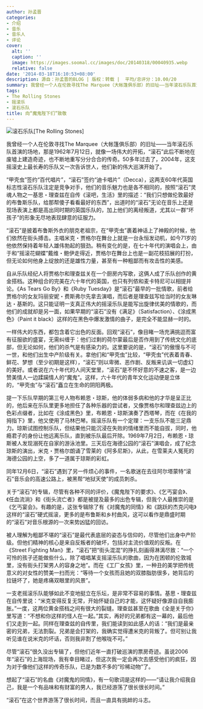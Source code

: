 ```yaml
---
author: 孙孟晋
categories:
- 介绍
- 音乐
- 音乐人
- 评论
cover:
  alt: ''
  caption: ''
  image: https://images.soomal.cc/images/doc/20140318/00040935.webp
  relative: false
date: '2014-03-18T16:10:53+08:00'
description: 源自：孙孟晋的BLOG | 版权：转载 |  平均/总评分：10.00/20
summary: 我曾经一个人在伦敦寻找The Marquee（大帐篷俱乐部）的旧址――当年滚石乐队首演的场地，那是1962年7月12日，就像一场伟大的开拓，“滚石”此后不断地在废墟上建造奇迹，也不断地重写分分合合的传奇。50多年过去了，2004年，这支摇滚史上最长寿的乐队又一次告诉世人，他们新的伟大巡演开始了……
tags:
- The Rolling Stones
- 摇滚乐
- 滚石乐队
title: 向“魔鬼陛下们”致敬
---
```


![滚石乐队[The Rolling Stones]](https://images.soomal.cc/images/doc/20140318/00040935.webp)





我曾经一个人在伦敦寻找The Marquee（大帐篷俱乐部）的旧址――当年滚石乐队首演的场地，那是1962年7月12日，就像一场伟大的开拓，“滚石”此后不断地在废墟上建造奇迹，也不断地重写分分合合的传奇。50多年过去了，2004年，这支摇滚史上最长寿的乐队又一次告诉世人，他们新的伟大巡演开始了。

“甲壳虫”签约“百代唱片”，“滚石”签约“迪卡唱片”（Decca），这两支60年代英国标志性滚石乐队注定是竞争对手，他们的音乐魅力也是各不相同的，按照“滚石”灵魂人物之一基思・理查兹在自传《滚吧，生活》里的描述：“我们只想做伦敦最好的布鲁斯乐队，给那帮傻子看看最好的东西”，出道时的“滚石”无论在音乐上还是现场表演上都是高出同时期的英国乐队的，加上他们的离经叛道，尤其以一群“坏孩子”的形象无尽地表现肆意的征服力。

“滚石”是披着布鲁斯外衣的朋克老祖宗，在“甲壳虫”裹着神话上了神殿的时候，他们依然在街头搏击。主唱米克・贾格尔在舞台上就是一台永恒发动机，如今71岁的他依然保持着年轻人雄伟勃起的狠劲。稍有变化的是，在七十年代的演唱会上，由于和“摇滚花蝴蝶”戴维・鲍伊走得近，贾格尔在舞台上也是一副花枝招展的打扮，但无论如何他身上绽放的还是雄性力量，甚至有一种粗鄙而有攻击性的美感。

自从乐队经纪人将贾格尔和理查兹关在一个厨房内写歌，这俩人成了乐队创作的黄金搭档。这种组合的完美在六十年代的英国，也只有列侬和麦卡特尼可以相提并论。《As Tears Go By》和《Ruby Tuesday》是“滚石”最早的一批情歌，前者给贾格尔的女友玛丽安妮・费斯弗尔先拿去演唱，而后者是理查兹写给当时的女友琳达・基斯的。这只能证明一支真正伟大的摇滚乐队是能写出旋律优美的情歌的，而他们的成就却是另一面，如果早期的“滚石”没有《满足》（Satisfaction）、《涂成黑色》（Paint it black）这样的在黑色中爆发激情的曲子，是完全不能显赫一时的。

一样伟大的东西，都包含着它出色的反面。回观“滚石”，像目睹一场充满挑逗而富有征服欲的盛宴，无需纠缠于：他们过剩的荷尔蒙最后是否作用到了传统文化的底部，但无论如何，他们的杀气是有感染力的。这里要说的是，“滚石”的傲慢与不可一世，和他们出生中产阶级有关。拿他们和“甲壳虫”比较，“甲壳虫”代表着青春、鲜花、梦想（至少初期是这样），“滚石”则以卑微、恶作剧、反叛来讥讽一切虚幻的美好。或者说在六十年代的人间天堂里，“滚石”是不怀好意的不速之客，是一边赞美情人一边蹂躏情人的“魔鬼”。这样，六十年代的青年文化运动便是立体的，“甲壳虫”与“滚石”矗立在生命的阴阳两极。

提一下乐队早期的第三号人物布赖恩・琼斯，他的体弱多病和他的才华是呈正比的，他后来在乐队里更多地担任了各种乐器的尝试者，又像贾格尔和理查兹边上的色彩点缀者，比如在《涂成黑色》里，布赖恩・琼斯演奏了西塔琴，而在《在我的拇指下》里，他又使用了马林巴琴。摇滚乐队有一个定理：一支乐队不能三足鼎力。琼斯试图控制乐队，但结果他只能沉浸在失败的情绪里而不能自拔，同时，他瘾君子的身份让他远离乐队，直到被乐队最后开除。1969年7月2日，布赖恩・琼斯被人发现溺死在自家的游泳池里。三天后在海德公园的“滚石”演唱会，成了纪念琼斯的演出，米克・贾格尔朗诵了雪莱的《阿多尼斯》，从此，在雪莱夫人冤死的海德公园的上空，多了一道属于琼斯的彩虹。

同年12月6日，“滚石”遇到了另一件烦心的事件，一名歌迷在去往阿尔塔蒙特“滚石”音乐会的高速公路上，被黑帮“地狱天使”的成员刺杀。

关于“滚石”的专辑，尽管有各种不同的评价，《魔鬼陛下的要求》、《乞丐宴会》、《任血流淌》和《街头流亡者》都是被提及最多的出色专辑，但我个人最推崇的是《乞丐宴会》。有趣的是，这张专辑除了有《对魔鬼的同情》和《跳跃的杰克闪电》这样的“滚石”硬式摇滚，更多的是布鲁斯和乡村曲风，这可以看作是鼎盛时期的“滚石”对音乐根源的一次来势凶猛的回访。

被人理解为粗鄙不堪的“滚石”是最代表底层的姿态与信仰的，尽管他们出身中产阶级。但他们精神的核心是来自反叛者的破坏，包括对主流价值观的反叛。在《Street Fighting Man》里，“滚石”把“街头混混”的挣扎刻画得淋漓尽致：“一个可怜的孩子还能做些什么，除了唱唱某支摇滚乐队的歌曲，因为在困顿的伦敦城里，没有街头打架男人的容身之地”。而在《工厂女孩》里，一种丑的美学把传统意义的对女性的赞美一扫而光：“等待一个女孩而且她的双膝脂肪很多，她背后的拉链坏了，她是疼痛双眼里的风景”。

一支老摇滚乐队能够如此不变地挺立在乐坛，是非常不容易的事情。基思・理查兹在自传里说：“米克变得反复无常，开始怀疑自己的才能，这怀疑好像源自自我膨胀。”一度，这两位黄金搭档之间有很大的裂缝。理查兹甚至在歌曲《全是关于你》里写道：“不想和你这样的怪人在一起。”其实，再好的兄弟都有这一幕的，最后他们又走到一起。同样在理查兹的自传里，我们能读到如此感人的话：“我们是最亲密的兄弟，无法割裂。兄弟是会打架的，我确实觉得遭米克的背叛了。但可别让我听见谁在说米克的坏话，否则我非割了他喉咙不可。”

尽管“滚石”很久没出专辑了，但他们近年一直打破巡演的票房奇迹。虽说2006年“滚石”的上海现场，我有幸目睹过，但这次我一定会再次去感受他们的疯狂，因为对于像他们这样的传奇乐队，已是为数不多的“珍稀动物”了。

想起了“滚石”的名曲《对魔鬼的同情》，有一句歌词是这样的――“请让我介绍我自己，我是一个有品味和有财富的男人，我已经游荡了很长很长时间。”

“滚石”在这个世界游荡了很长时间，而且一直具有挑衅的斗志。